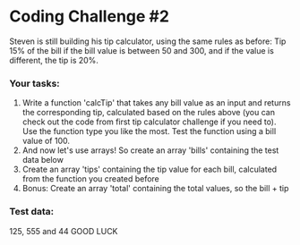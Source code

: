 # Coding Challenge #2

Steven is still building his tip calculator, using the same rules as before: Tip 15% of the bill if the bill value is between 50 and 300, and if the value is different, the tip is 20%.

### **Your tasks:**
1. Write a function 'calcTip' that takes any bill value as an input and returns the corresponding tip, calculated based on the rules above (you can check out the code from first tip calculator challenge if you need to). Use the function type you like the most. Test the function using a bill value of 100.
2. And now let's use arrays! So create an array 'bills' containing the test data below
3. Create an array 'tips' containing the tip value for each bill, calculated from the function you created before
4. Bonus: Create an array 'total' containing the total values, so the bill + tip

### **Test data:** 
125, 555 and 44
GOOD LUCK 